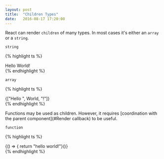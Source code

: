 ```yaml
---
layout: post
title:  "Children Types"
date:   2016-08-17 17:20:00
---
```


React can render `children` of many types. In most cases it's either an `array` or a `string`.

`string`

{% highlight ts %}
<div>
  Hello World!
</div>
{% endhighlight %}

`array`

{% highlight ts %}
<div>
  {["Hello ", <span>World</span>, "!"]}
</div>
{% endhighlight %}

Functions may be used as children. However, it requires [coordination with the parent component](#Render callback) to be useful.

`function`

{% highlight ts %}
<div>
  {() => { return "hello world!"}()}
</div>
{% endhighlight %}
